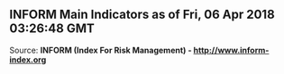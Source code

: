 ## INFORM Main Indicators as of Fri, 06 Apr 2018 03:26:48 GMT

Source: **INFORM (Index For Risk Management) - http://www.inform-index.org**
